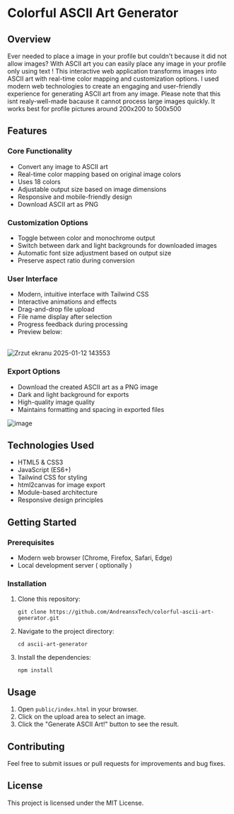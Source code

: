 # Colorful ASCII Art Generator

## Overview
Ever needed to place a image in your profile but couldn't because it did not allow images?
With ASCII art you can easily place any image in your profile only using text !
This interactive web application transforms images into ASCII art with real-time color mapping and customization options. 
I used modern web technologies to create an engaging and user-friendly experience for generating ASCII art from any image.
Please note that this isnt realy-well-made bacause it cannot process large images quickly. It works best for profile pictures around 200x200 to 500x500


## Features
### Core Functionality
- Convert any image to ASCII art
- Real-time color mapping based on original image colors
- Uses 18 colors
- Adjustable output size based on image dimensions
- Responsive and mobile-friendly design
- Download ASCII art as PNG

### Customization Options
- Toggle between color and monochrome output
- Switch between dark and light backgrounds for downloaded images
- Automatic font size adjustment based on output size
- Preserve aspect ratio during conversion

### User Interface
- Modern, intuitive interface with Tailwind CSS
- Interactive animations and effects
- Drag-and-drop file upload
- File name display after selection
- Progress feedback during processing
- Preview below: </br></br>

![Zrzut ekranu 2025-01-12 143553](https://github.com/user-attachments/assets/fc60d4e0-d084-480c-9b04-3c8e35ef24c8)



### Export Options
- Download the created ASCII art as a PNG image 
- Dark and light background for exports
- High-quality image quality
- Maintains formatting and spacing in exported files

![image](https://github.com/user-attachments/assets/552c1e80-760e-4d93-9e4a-d06854b413a3)


## Technologies Used
- HTML5 & CSS3
- JavaScript (ES6+)
- Tailwind CSS for styling
- html2canvas for image export
- Module-based architecture
- Responsive design principles

## Getting Started

### Prerequisites
- Modern web browser (Chrome, Firefox, Safari, Edge)
- Local development server ( optionally )

### Installation
1. Clone this repository:
   ```
   git clone https://github.com/AndreansxTech/colorful-ascii-art-generator.git
   ```
2. Navigate to the project directory:
   ```
   cd ascii-art-generator
   ```
3. Install the dependencies:
   ```
   npm install
   ```

## Usage
1. Open `public/index.html` in your browser.
2. Click on the upload area to select an image.
3. Click the "Generate ASCII Art!" button to see the result.

## Contributing
Feel free to submit issues or pull requests for improvements and bug fixes.

## License
This project is licensed under the MIT License.
